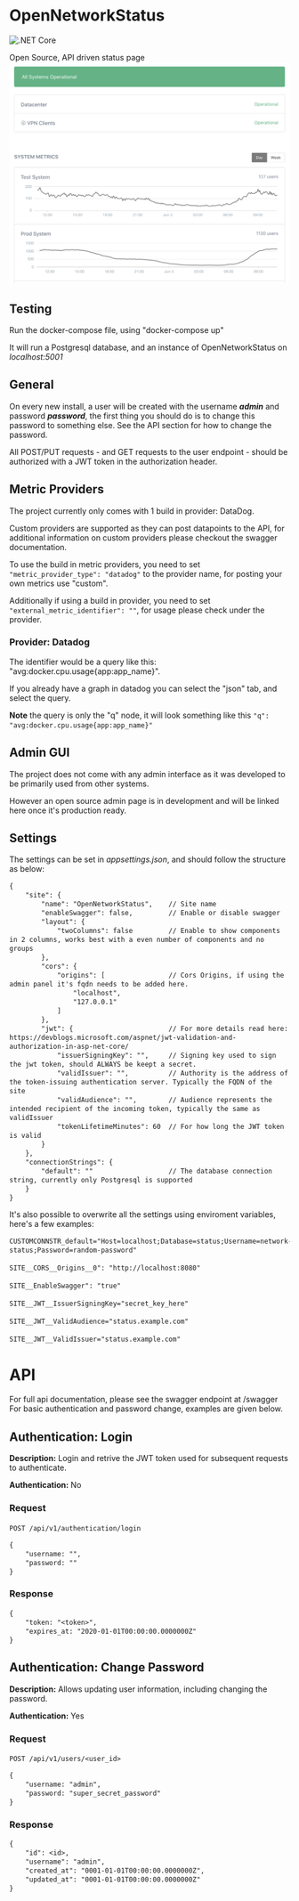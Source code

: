 # OpenNetworkStatus
![.NET Core](https://github.com/patrickfnielsen/OpenNetworkStatus/workflows/.NET%20Core/badge.svg?branch=master&event=push)

Open Source, API driven status page
![Image of OpenNetworkStatus](https://github.com/patrickfnielsen/OpenNetworkStatus/blob/master/screenshots/main.png)

## Testing
Run the docker-compose file, using "docker-compose up"

It will run a Postgresql database, and an instance of OpenNetworkStatus on *localhost:5001*

## General
On every new install, a user will be created with the username ***admin*** and password ***password***, the first thing you should do is to change this password to something else.
See the API section for how to change the password.

All POST/PUT requests - and GET requests to the user endpoint - should be authorized with a JWT token in the authorization header.

## Metric Providers
The project currently only comes with 1 build in provider: DataDog. 

Custom providers are supported as they can post datapoints to the API, for additional information on custom providers please checkout the swagger documentation.

To use the build in metric providers, you need to set `"metric_provider_type": "datadog"` to the provider name, for posting your own metrics use "custom".

Additionally if using a build in provider, you need to set `"external_metric_identifier": ""`, for usage please check under the provider.

### Provider: Datadog
The identifier would be a query like this: "avg:docker.cpu.usage{app:app_name}". 

If you already have a graph in datadog you can select the "json" tab, and select the query. 

**Note** the query is only the "q" node, it will look something like this `"q": "avg:docker.cpu.usage{app:app_name}"`

## Admin GUI
The project does not come with any admin interface as it was developed to be primarily used from other systems.

However an open source admin page is in development and will be linked here once it's production ready.

## Settings
The settings can be set in *appsettings.json*, and should follow the structure as below:

    {
        "site": {
            "name": "OpenNetworkStatus",    // Site name
            "enableSwagger": false,         // Enable or disable swagger
            "layout": {
                "twoColumns": false         // Enable to show components in 2 columns, works best with a even number of components and no groups
            },
            "cors": {
                "origins": [                // Cors Origins, if using the admin panel it's fqdn needs to be added here.
                    "localhost",
                    "127.0.0.1"
                ]
            },
            "jwt": {                        // For more details read here: https://devblogs.microsoft.com/aspnet/jwt-validation-and-authorization-in-asp-net-core/
                "issuerSigningKey": "",     // Signing key used to sign the jwt token, should ALWAYS be keept a secret.
                "validIssuer": "",          // Authority is the address of the token-issuing authentication server. Typically the FQDN of the site
                "validAudience": "",        // Audience represents the intended recipient of the incoming token, typically the same as validIssuer
                "tokenLifetimeMinutes": 60  // For how long the JWT token is valid
            }
        },
        "connectionStrings": {
            "default": ""                   // The database connection string, currently only Postgresql is supported
        }
    }


It's also possible to overwrite all the settings using enviroment variables, here's a few examples:

    CUSTOMCONNSTR_default="Host=localhost;Database=status;Username=network-status;Password=random-password"

    SITE__CORS__Origins__0": "http://localhost:8080"

    SITE__EnableSwagger": "true"

    SITE__JWT__IssuerSigningKey="secret_key_here"

    SITE__JWT__ValidAudience="status.example.com"

    SITE__JWT__ValidIssuer="status.example.com"


# API
For full api documentation, please see the swagger endpoint at /swagger
For basic authentication and password change, examples are given below.

## Authentication: Login
**Description:** Login and retrive the JWT token used for subsequent requests to authenticate.

**Authentication:** No
### Request
`POST /api/v1/authentication/login`

    {
        "username: "",
        "password: ""
    }

### Response
    {
        "token: "<token>",
        "expires_at: "2020-01-01T00:00:00.0000000Z"
    }

## Authentication: Change Password
**Description:** Allows updating user information, including changing the password.

**Authentication:** Yes
### Request
`POST /api/v1/users/<user_id>`

    {
        "username: "admin",
        "password: "super_secret_password"
    }

### Response
    {
        "id": <id>,
        "username": "admin",
        "created_at": "0001-01-01T00:00:00.0000000Z",
        "updated_at": "0001-01-01T00:00:00.0000000Z"
    }
